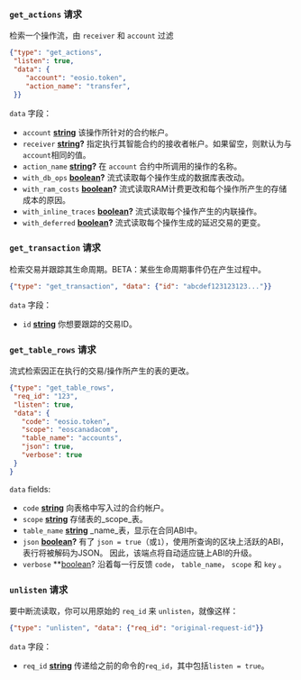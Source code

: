 ### `get_actions` 请求

检索一个操作流，由 `receiver` 和 `account` 过滤

```json
{"type": "get_actions",
 "listen": true,
 "data": {
    "account": "eosio.token",
    "action_name": "transfer",
 }}
```

`data` 字段：
* `account` **[string](https://developer.mozilla.org/zh-CN/docs/Web/JavaScript/Reference/Global_Objects/String)** 该操作所针对的合约帐户。
* `receiver` **[string](https://developer.mozilla.org/zh-CN/docs/Web/JavaScript/Reference/Global_Objects/String)?** 指定执行其智能合约的接收者帐户。如果留空，则默认为与 `account`相同的值。
* `action_name` **[string](https://developer.mozilla.org/zh-CN/docs/Web/JavaScript/Reference/Global_Objects/String)?** 在 `account` 合约中所调用的操作的名称。
* `with_db_ops` **[boolean](https://developer.mozilla.org/zh-CN/docs/Web/JavaScript/Reference/Global_Objects/Boolean)?** 流式读取每个操作生成的数据库表改动。
* `with_ram_costs` **[boolean](https://developer.mozilla.org/zh-CN/docs/Web/JavaScript/Reference/Global_Objects/Boolean)?** 流式读取RAM计费更改和每个操作所产生的存储成本的原因。
* `with_inline_traces` **[boolean](https://developer.mozilla.org/zh-CN/docs/Web/JavaScript/Reference/Global_Objects/Boolean)?** 流式读取每个操作产生的内联操作。
* `with_deferred` **[boolean](https://developer.mozilla.org/zh-CN/docs/Web/JavaScript/Reference/Global_Objects/Boolean)?** 
流式读取每个操作生成的延迟交易的更变。


### `get_transaction` 请求

检索交易并跟踪其生命周期。BETA：某些生命周期事件仍在产生过程中。

```json
{"type": "get_transaction", "data": {"id": "abcdef123123123..."}}
```

`data` 字段：
* `id` **[string](https://developer.mozilla.org/zh-CN/docs/Web/JavaScript/Reference/Global_Objects/String)** 你想要跟踪的交易ID。


### `get_table_rows` 请求

流式检索因正在执行的交易/操作所产生的表的更改。

```json
{"type": "get_table_rows",
 "req_id": "123",
 "listen": true,
 "data": {
   "code": "eosio.token",
   "scope": "eoscanadacom",
   "table_name": "accounts",
   "json": true,
   "verbose": true
 }
}
```

`data` fields:
* `code`  **[string](https://developer.mozilla.org/zh-CN/docs/Web/JavaScript/Reference/Global_Objects/String)** 向表格中写入过的合约帐户。
* `scope`  **[string](https://developer.mozilla.org/zh-CN/docs/Web/JavaScript/Reference/Global_Objects/String)** 存储表的_scope_表。
* `table_name`  **[string](https://developer.mozilla.org/zh-CN/docs/Web/JavaScript/Reference/Global_Objects/String)**  _name_表，显示在合同ABI中。
* `json` **[boolean](https://developer.mozilla.org/zh-CN/docs/Web/JavaScript/Reference/Global_Objects/Boolean)?** 有了 `json = true`（或`1`），使用所查询的区块上活跃的ABI，表行将被解码为JSON。 因此，该端点将自动适应链上ABI的升级。
* `verbose` **[boolean](https://developer.mozilla.org/zh-CN/docs/Web/JavaScript/Reference/Global_Objects/Boolean)? 沿着每一行反馈 `code`， `table_name`， `scope` 和 `key` 。


### `unlisten` 请求

要中断流读取，你可以用原始的 `req_id` 来 `unlisten`，就像这样：

```json
{"type": "unlisten", "data": {"req_id": "original-request-id"}}
```

`data` 字段：
* `req_id` **[string](https://developer.mozilla.org/zh-CN/docs/Web/JavaScript/Reference/Global_Objects/String)** 传递给之前的命令的`req_id`，其中包括`listen = true`。
